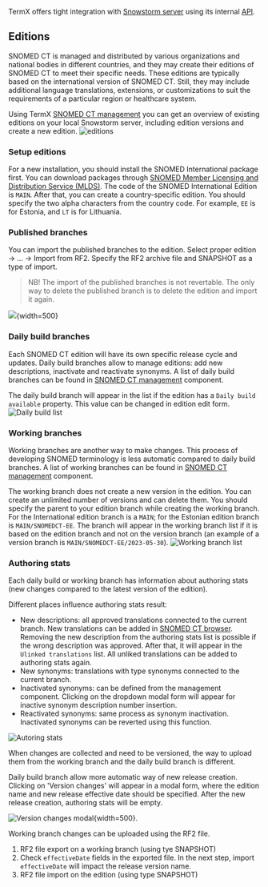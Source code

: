 TermX offers tight integration with [Snowstorm server](page:snowstorm) using its internal [API](https://snowstorm.kodality.dev/swagger-ui.html).

## Editions
SNOMED CT is managed and distributed by various organizations and national bodies in different countries, and they may create their editions of SNOMED CT to meet their specific needs. 
These editions are typically based on the international version of SNOMED CT. Still, they may include additional language translations, extensions, or customizations to suit the requirements of a particular region or healthcare system.

Using TermX [SNOMED CT management](/integration/snomed/management) you can get an overview of existing editions on your local Snowstorm server, including edition versions and create a new edition. 
![editions](files/109/snomed-edition-list.png)

### Setup editions
For a new installation, you should install the SNOMED International package first. You can download packages through [SNOMED Member Licensing and Distribution Service (MLDS)](https://mlds.ihtsdotools.org). The code of the SNOMED International Edition is `MAIN`.
After that, you can create a country-specific edition. You should specify the two alpha characters from the country code. For example, `EE` is for Estonia, and `LT` is for Lithuania.

### Published branches
You can import the published branches to the edition. Select proper edition -> ... -> Import from RF2. Specify the RF2 archive file and SNAPSHOT as a type of import.
> NB! The import of the published branches is not revertable. The only way to delete the published branch is to delete the edition and import it again.

![](files/109/SNOMEDCT-EE-with-modal.png){width=500}

### Daily build branches
Each SNOMED CT edition will have its own specific release cycle and updates. Daily build branches allow to manage editions: add new descriptions, inactivate and reactivate synonyms. A list of daily build branches can be found in [SNOMED CT management](/integration/snomed/management) component.

The daily build branch will appear in the list if the edition has a `Daily build available` property. This value can be changed in edition edit form.
![Daily build list](files/109/snomed-daily-build-list.png)


### Working branches
Working branches are another way to make changes. This process of developing SNOMED terminology is less automatic compared to daily build branches. A list of working branches can be found in [SNOMED CT management](/integration/snomed/management) component.

The working branch does not create a new version in the edition. You can create an unlimited number of versions and can delete them. You should specify the parent to your edition branch while creating the working branch. For the International edition branch is a `MAIN`; for the Estonian edition branch is `MAIN/SNOMEDCT-EE`.
The branch will appear in the working branch list if it is based on the edition branch and not on the version branch (an example of a version branch is `MAIN/SNOMEDCT-EE/2023-05-30`).
![Working branch list](files/109/working-branch-list.png)

### Authoring stats
Each daily build or working branch has information about authoring stats (new changes compared to the latest version of the edition). 

Different places influence authoring stats result:
- New descriptions: all approved translations connected to the current branch. New translations can be added in [SNOMED CT browser](page:snomed-ct-browser). Removing the new description from the authoring stats list is possible if the wrong description was approved. After that, it will appear in the `Ulinked translations` list. All unliked translations can be added to authoring stats again.  
- New synonyms: translations with type synonyms connected to the current branch.
- Inactivated synonyms: can be defined from the management component. Clicking on the dropdown modal form will appear for inactive synonym description number insertion.
- Reactivated synonyms: same process as synonym inactivation. Inactivated synonyms can be reverted using this function.

![Autoring stats](files/109/authoring-stats.png)

When changes are collected and need to be versioned, the way to upload them from the working branch and the daily build branch is different.

Daily build branch allow more automatic way of new release creation. Clicking on 'Version changes' will appear in a modal form, where the edition name and new release effective date should be specified. After the new release creation, authoring stats will be empty.

![Version changes modal](files/109/version-chages-modal.png){width=500}.

Working branch changes can be uploaded using the RF2 file. 
1. RF2 file export on a working branch (using tye SNAPSHOT)
2. Check `effectiveDate` fields in the exported file. In the next step, import `effectiveDate` will impact the release version name.
3. RF2 file import on the edition (using type SNAPSHOT)


